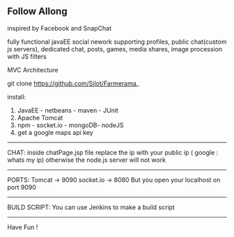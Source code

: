 Follow Allong
--------------

inspired by Facebook and SnapChat

fully functional javaEE social nework supporting profiles, public chat(custom js servers), dedicated chat, posts, games, media shares, image procession with JS filters

MVC Architecture 

git clone https://github.com/Silot/Farmerama_

install:

1) JavaEE - netbeans - maven - JUnit
2) Apache Tomcat
3) npm - socket.io - mongoDB- nodeJS
4) get a google maps api key

----------------

CHAT:
	inside chatPage.jsp file replace the ip with your public ip  ( google : whats my ip)
otherwise the node.js server will not work

--------------------

PORTS:
	Tomcat -> 9090
	socket.io -> 8080
But you open your localhost on port 9090

--------------------

BUILD SCRIPT:
	You can use Jenkins to make a build script

--------------------

Have Fun !

